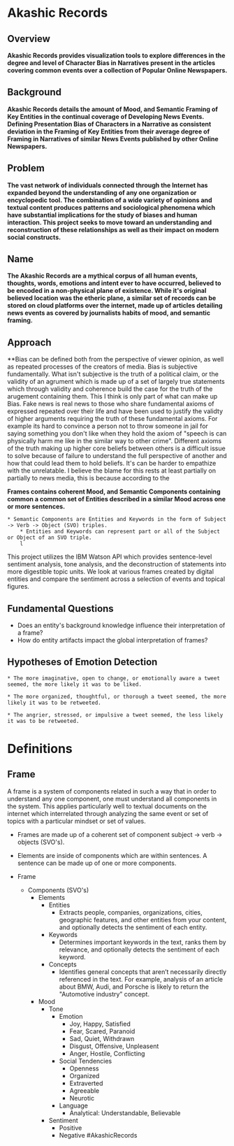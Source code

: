 # Akashic Records

## Overview

**Akashic Records provides visualization tools to explore differences in the degree and level of Character Bias in Narratives present in the articles covering common events over a collection of Popular Online Newspapers.**

## Background

**Akashic Records details the amount of Mood, and Semantic Framing of Key Entities in the continual coverage of Developing News Events. Defining Presentation Bias of Characters in a Narrative as consistent deviation in the Framing of Key Entities from their average degree of Framing in Narratives of similar News Events published by other Online Newspapers.**

## Problem

**The vast network of individuals connected through the Internet has expanded beyond the understanding of any one organization or encyclopedic tool. The combination of a wide variety of opinions and textual content produces patterns and sociological phenomena which have substantial implications for the study of biases and human interaction. This project seeks to move toward an understanding and reconstruction of these relationships as well as their impact on modern social constructs.**

## Name

**The Akashic Records are a mythical corpus of all human events, thoughts, words, emotions and intent ever to have occurred, believed to be encoded in a non-physical plane of existence. While it's original believed location was the etheric plane, a similar set of records can be stored on cloud platforms over the internet, made up of articles detailing news events as covered by journalists habits of mood, and semantic framing.**

## Approach

**Bias can be defined both from the perspective of viewer opinion, as well as repeated processes of the creators of media. Bias is subjective fundamentally. What isn't subjective is the truth of a political claim, or the validity of an agrument which is made up of a set of largely true statements which through validity and coherence build the case for the truth of the arugement containing them. This I think is only part of what can make up Bias. Fake news is real news to those who share
  fundamental axioms of expressed repeated over their life and have been used to justify the validty of higher arguments requiring the truth of these fundamental axioms. For example its hard to convince a person not to throw someone in jail for saying something you don't like when they hold the axiom of "speech is can physically harm me like in the similar way to other crime". Different axioms of the truth making up higher core beliefs between others is a difficult issue to solve because
  of failure to understand the full perspective of another and how that could lead them to hold beliefs. It's can be harder to empathize with the unrelatable. I believe the blame for this rests at least partially on partially to news media, this is because according to the

**Frames contains coherent Mood, and Semantic Components containing common a common set of Entities described in a similar Mood across one or more sentences.**

    * Semantic Components are Entities and Keywords in the form of Subject -> Verb -> Object (SVO) triples.
        * Entities and Keywords can represent part or all of the Subject or Object of an SVO triple.
        l
This project utilizes the IBM Watson API which provides sentence-level sentiment analysis, tone analysis, and the deconstruction of statements into more digestible topic units. We look at various frames created by digital entities and compare the sentiment across a selection of events and topical figures.

## Fundamental Questions
* Does an entity's background knowledge influence their interpretation of a frame?
* How do entity artifacts impact the global interpretation of frames?

## Hypotheses of Emotion Detection
    * The more imaginative, open to change, or emotionally aware a tweet seemed, the more likely it was to be liked.

    * The more organized, thoughtful, or thorough a tweet seemed, the more likely it was to be retweeted.

    * The angrier, stressed, or impulsive a tweet seemed, the less likely it was to be retweeted.

# Definitions

## Frame
A frame is a system of components related in such a way that in order to understand any one component, one must understand all components in the system. This applies particularly well to textual documents on the internet which interrelated through analyzing the same event or set of topics with a particular mindset or set of values.

* Frames are made up of a coherent set of component subject -> verb -> objects (SVO's).
* Elements are inside of components which are within sentences. A sentence can be made up of one or more components.

* Frame
  * Components (SVO's)
      * Elements
          * Entities
              * Extracts people, companies, organizations, cities, geographic features, and other entities from your content, and optionally detects the sentiment of each entity.
          * Keywords
              * Determines important keywords in the text, ranks them by relevance, and optionally detects the sentiment of each keyword.
          * Concepts
              * Identifies general concepts that aren’t necessarily directly referenced in the text. For example, analysis of an article about BMW, Audi, and Porsche is likely to return the "Automotive industry” concept.
      * Mood
        * Tone
            * Emotion
                * Joy, Happy, Satisfied
                * Fear, Scared, Paranoid
                * Sad, Quiet, Withdrawn
                * Disgust, Offensive, Unpleasent
                * Anger, Hostile, Conflicting
            * Social Tendencies
                * Openness
                * Organized
                * Extraverted
                * Agreeable
                * Neurotic
            * Language
                * Analytical: Understandable, Believable
        * Sentiment
            * Positive
            * Negative
#AkashicRecords
